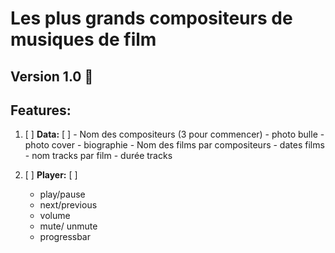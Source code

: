 # Les plus grands compositeurs de musiques de film

  ## Version 1.0 :robot:
  
  ## Features:
  
  1. [ ] **Data:** [ ]
          - Nom des compositeurs (3 pour commencer)
            - photo bulle
            - photo cover
            - biographie
            - Nom des films par compositeurs
            - dates films
              - nom tracks par film
              - durée tracks

  2. [ ] **Player:** [ ]
        - play/pause
        - next/previous
        - volume
        - mute/ unmute
        - progressbar
       
